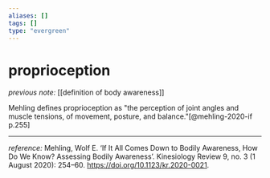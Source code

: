 ```yaml
---
aliases: []
tags: []
type: "evergreen"
---
```


# proprioception

_previous note:_ [[definition of body awareness]]

Mehling defines proprioception as "the perception of joint angles and muscle tensions, of movement, posture, and balance."[@mehling-2020-if p.255]


---


_reference:_ Mehling, Wolf E. ‘If It All Comes Down to Bodily Awareness, How Do We Know? Assessing Bodily Awareness’. Kinesiology Review 9, no. 3 (1 August 2020): 254–60. https://doi.org/10.1123/kr.2020-0021.




